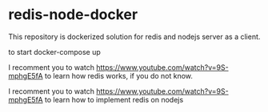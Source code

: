 # redis-node-docker
This repository is dockerized solution for redis and nodejs server as a client.

to start docker-compose up

I recomment you to watch https://www.youtube.com/watch?v=9S-mphgE5fA to learn how redis works, if you do not know.

I recomment you to watch https://www.youtube.com/watch?v=9S-mphgE5fA to learn how to implement redis on nodejs
